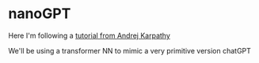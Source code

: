 # nanoGPT
Here I'm following a [tutorial from Andrej Karpathy](https://youtu.be/kCc8FmEb1nY)

We'll be using a transformer NN to mimic a very primitive version chatGPT
